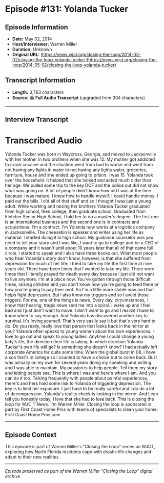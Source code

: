 # Episode #131: Yolanda Tucker



## Episode Information

- **Date:** May 02, 2014
- **Host/Interviewer:** Warren Miller
- **Duration:** Unknown
- **Original URL:** [https://news.wjct.org/closing-the-loop/2014-05-02/closing-the-loop-yolanda-tucker](https://news.wjct.org/closing-the-loop/2014-05-02/closing-the-loop-yolanda-tucker)

## Transcript Information

- **Length:** 3,793 characters
- **Source:** 📻 **Full Audio Transcript** (upgraded from 304 characters)

---

## Interview Transcript

# Transcribed Audio
Yolanda Tucker was born in Waycross, Georgia, and moved to Jacksonville with her mother in two brothers when she was 12. My mother got addicted to crack cocaine and the situation went from bad to worse and went from not having any lights in water to not having any lights water, groceries, furniture, house and she ended up going to prison. I was 15. Yolanda took over the household. It helped that she looked and acted much older than her age. We pulled some trip to the key DCF and the police out did not know what was going on. A lot of people didn't know how old I was at the time because I was mature. I knew how to handle myself. I could handle money. I paid out the bills. I did all of that stuff and so I thought I was just a young adult. While working and raising her brothers Yolanda Tucker graduated from high school, then college, then graduate school. Graduated from Fletcher Senior High School, I told her to do a master's degree. The first one is an international business and the second one is in contracts and acquisitions. I'm a contract, I'm Yolanda now works at a logistics company in Jacksonville. The cheesebin is speaker and writer using her life as material. I started doing it in high school. My guidance counselor was you need to tell your story and I was like, I want to go to college and be a CEO of a company and it wasn't until about 10 years later that all of that came full circle. I started to speak and I also have three books out. What most people who hear Yolanda's story don't know, however, is that she suffered from depression for much of her life. I tried to take my life the first time at nine years old. There have been times that I wanted to take my life. There were times that I literally prayed for death every day because I just did not want to live anymore. I'm at a place now. You've gotten through those difficult times, raising children and you don't know how you're going to feed them or how you're going to pay their rent. So I'm a little more stable now and that helps fight depression. But I also know my triggers and so I avoid those triggers. For me, one of the things is news. Every day, circumstances, I know that hearing, tragic news sent me into a spiral. I wake up and I feel bad and I just don't want to move. I don't want to go and I realize I have to know when to say enough. And Yolanda has discovered another key to survival. It's loving yourself. That's very easily say it but that's very hard to do. Do you really, really love that person that looks back in the mirror at you? Yolanda often speaks to young women about her own experiences. I love to go out and speak to young ladies. Anytime I could change a young lady's life, the direction their life is taking. In which direction Yolanda Tucker's own life will go? Is something she doesn't know? I had actually left corporate America for quite some time. When the global burst in 08, I have a son that's in college so I counted to have a choice but to come back. But I was actually on my own for several years doing my speaking and writing and I was able to maintain. My passion is to help people. Tell them my story and letting people see. This is where I was and here's where I am. And you can do it too. Talking frequently with people about painful experiences, there's and hers hold some risk to Yolanda of triggering depression. The key is to limit her exposure. I just have to be really careful and I do do a lot of decompression. Yolanda's reality check is looking in the mirror. And I can tell you honestly today, I love that she had to lose back. This is closing the loop for WJC T News. I'm Warren Miller. Closing the loop is sponsored in part by First Coast Home Pros with teams of specialists to clean your home. First Coast Home Pros.com

---

## Episode Context

This episode is part of Warren Miller's "Closing the Loop" series on WJCT, exploring how North Florida residents cope with drastic life changes and adapt to their new realities.



---

*Episode preserved as part of the Warren Miller "Closing the Loop" digital archive*
